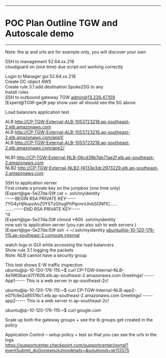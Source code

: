 -----
# POC Plan Outline TGW and Autoscale demo  
-----
Note: the ip and urls are for example only, you will discover your own  

SSH to management 52.64.xx.218   
   cloudguard on  (one time) due script not working correctly   

Login to Manager gui 52.64.xx.218  
Create DC object AWS  
Create rule 3.1 add destination Spoke2SG to any    
Install rules   
SSH to outbound gateway TGW admin@13.239.47.109  
[Expert@TGW-gw]# pep show user all should see the SG above  

Load balancers application test

ALB http://CP-TGW-External-ALB-1053723218.ap-southeast-2.elb.amazonaws.com  
ALB http://CP-TGW-External-ALB-1053723218.ap-southeast-2.elb.amazonaws.com/app1/  
ALB http://CP-TGW-External-ALB-1053723218.ap-southeast-2.elb.amazonaws.com/app2/  

NLB1 http://CP-TGW-External-NLB-06cd39b7de71ae2f.elb.ap-southeast-2.amazonaws.com  
NLB2 http://CP-TGW-External-NLB2-f4133e3dc2973229.elb.ap-southeast-2.amazonaws.com  
  
SSH to application server   
First create a private key on the jumpbox (one time only)  
[Expert@gw-5e27da:0]# cat > .ssh/myidentity  
-----BEGIN RSA PRIVATE KEY-----  
7YG4yHjNupzAoZ0YSTzGhsgPhPtpmnUIvbSGNf1C……  
…….-----END RSA PRIVATE KEY-----  
^d  
[Expert@gw-5e27da:0]# chmod +600 .ssh/myidentity  
now ssh to application server (you can also ssh to web servers )
[Expert@gw-5e27da:0]# ssh -i ~/.ssh/myidentity  ubuntu@ip-10-120-176-115.ap-southeast-2.compute.internal  
  
watch logs in GUI while accessing the load balancers     
Show rule 3.1 logging the packets  
Note: NLB cannot have a security group 

This test shows E-W traffic inspection   
ubuntu@ip-10-120-176-115:~$ curl CP-TGW-Internal-NLB-4e1960bacd7f7606.elb.ap-southeast-2.amazonaws.com
Greetings! -----App1----- This is a web server in ap-southeast-2c!

ubuntu@ip-10-120-176-115:~$ curl CP-TGW-Internal-NLB-app2-e07fc6e2a95516c1.elb.ap-southeast-2.amazonaws.com
Greetings! -----app2----- This is a web server in ap-southeast-2c!

ubuntu@ip-10-120-176-115:~$ curl google.com  
<HTML><HEAD><meta http-equiv="content-type" content="text/html;charset=utf-8">  
  
Scale up both the gateway groups + see the lb groups get created in the policy    
 
Application Control – setup policy + test so that you can see the urls in the logs   
https://supportcenter.checkpoint.com/supportcenter/portal?eventSubmit_doGoviewsolutiondetails=&solutionid=sk112575  

